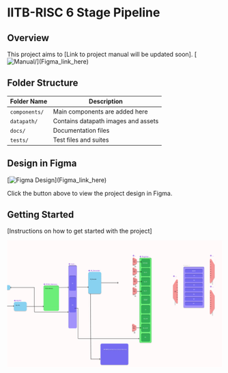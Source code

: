 # IITB-RISC 6 Stage Pipeline

## Overview

This project aims to [Link to project manual will be updated soon].
[![`Manual/`]([https://img.shields.io/badge/View%20Design%20in-Figma-blue](https://www.figma.com/file/t1GYEx5De9M4dGsE5DLeCh/DataPath-RISC?type=design&node-id=0-1&mode=design&t=Pwm0JkT62MdXM7GQ-0))](Figma_link_here)


## Folder Structure

| Folder Name    | Description                              |
|----------------|------------------------------------------|
| `components/`  | Main components are added here           |
| `datapath/`    | Contains datapath images and assets      |
| `docs/`        | Documentation files                      |
| `tests/`       | Test files and suites                    |

## Design in Figma

[![Figma Design]([https://img.shields.io/badge/View%20Design%20in-Figma-blue](https://www.figma.com/file/t1GYEx5De9M4dGsE5DLeCh/DataPath-RISC?type=design&node-id=0-1&mode=design&t=Pwm0JkT62MdXM7GQ-0))](Figma_link_here)

Click the button above to view the project design in Figma.

## Getting Started

[Instructions on how to get started with the project]




![Datapath](datapath.png)

